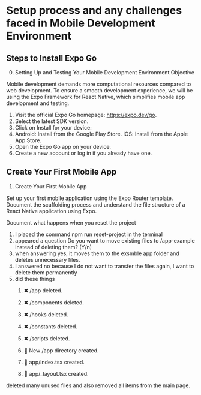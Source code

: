 # Setup process and any challenges faced in Mobile Development Environment

## Steps to Install Expo Go

0. Setting Up and Testing Your Mobile Development Environment Objective

Mobile development demands more computational resources compared to web development. To ensure a smooth development experience, we will be using the Expo Framework for React Native, which simplifies mobile app development and testing.

1. Visit the official Expo Go homepage: https://expo.dev/go.
2. Select the latest SDK version.
3. Click on Install for your device:
4. Android: Install from the Google Play Store.
iOS: Install from the Apple App Store.
5. Open the Expo Go app on your device.
6. Create a new account or log in if you already have one.

## Create Your First Mobile App

1. Create Your First Mobile App

Set up your first mobile application using the Expo Router template. Document the scaffolding process and understand the file structure of a React Native application using Expo.

Document what happens when you reset the project

1. I placed the command npm run reset-project in the terminal
2. appeared a question Do you want to move existing files to /app-example instead of deleting them? (Y/n)
3. when answering yes, it moves them to the exsmble app folder and deletes unnecessary files.
4. I answered no because I do not want to transfer the files again, I want to delete them permanently
5. did these things 
    1. ❌ /app deleted.
    2. ❌ /components deleted.
    3. ❌ /hooks deleted.
    4. ❌ /constants deleted.
    5. ❌ /scripts deleted.

    6. 📁 New /app directory created.
    7. 📄 app/index.tsx created.
    8. 📄 app/_layout.tsx created.

deleted many unused files and also removed all items from the main page.